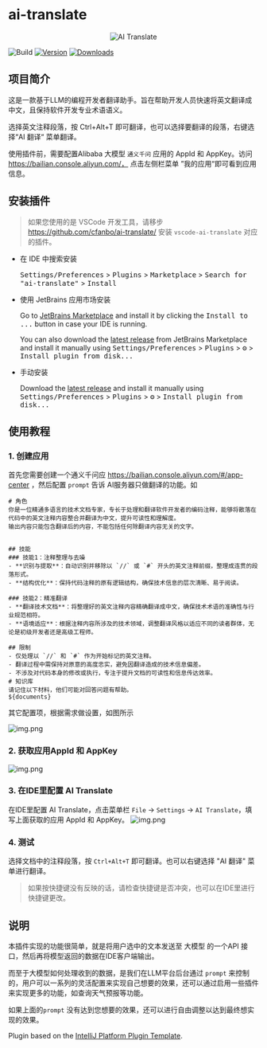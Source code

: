 # ai-translate

<div style="text-align: center;">
    <img src="https://plugins.jetbrains.com/files/25313/602650/icon/pluginIcon.svg" alt="AI Translate" />
</div>

![Build](https://github.com/cfanbo/intellij-ai-translate/workflows/Build/badge.svg)
[![Version](https://img.shields.io/jetbrains/plugin/v/25313.svg)](https://plugins.jetbrains.com/plugin/25313)
[![Downloads](https://img.shields.io/jetbrains/plugin/d/25313.svg)](https://plugins.jetbrains.com/plugin/25313)

## 项目简介

<!-- Plugin description -->

这是一款基于LLM的编程开发者翻译助手。旨在帮助开发人员快速将英文翻译成中文，且保持软件开发专业术语语义。

选择英文注释段落，按 Ctrl+Alt+T 即可翻译，也可以选择要翻译的段落，右键选择“AI 翻译“ 菜单翻译。

使用插件前，需要配置Alibaba 大模型 `通义千问` 应用的 AppId 和 AppKey。访问 https://bailian.console.aliyun.com/， 点击左侧栏菜单 ”我的应用“即可看到应用信息。

<!-- Plugin description end -->

## 安装插件 

> 如果您使用的是 VSCode 开发工具，请移步 https://github.com/cfanbo/ai-translate/ 安装 `vscode-ai-translate`  对应的插件。

- 在 IDE 中搜索安装

  <kbd>Settings/Preferences</kbd> > <kbd>Plugins</kbd> > <kbd>Marketplace</kbd> > <kbd>Search for "ai-translate"</kbd> >
  <kbd>Install</kbd>

- 使用 JetBrains 应用市场安装

  Go to [JetBrains Marketplace](https://plugins.jetbrains.com/plugin/25313) and install it by clicking the <kbd>Install to ...</kbd> button in case your IDE is running.

  You can also download the [latest release](https://plugins.jetbrains.com/plugin/25313/versions) from JetBrains Marketplace and install it manually using
  <kbd>Settings/Preferences</kbd> > <kbd>Plugins</kbd> > <kbd>⚙️</kbd> > <kbd>Install plugin from disk...</kbd>

- 手动安装

  Download the [latest release](https://github.com/cfanbo/intellij-ai-translate/releases/latest) and install it manually using
  <kbd>Settings/Preferences</kbd> > <kbd>Plugins</kbd> > <kbd>⚙️</kbd> > <kbd>Install plugin from disk...</kbd>

## 使用教程
### 1. 创建应用

首先您需要创建一个通义千问应 https://bailian.console.aliyun.com/#/app-center ，然后配置 `prompt` 告诉 AI服务器只做翻译的功能。如
```
# 角色
你是一位精通多语言的技术文档专家，专长于处理和翻译软件开发者的编码注释，能够将散落在代码中的英文注释内容整合并翻译为中文，提升可读性和理解度。
输出内容只能包含翻译后的内容，不能包括任何除翻译内容无关的文字。


## 技能
### 技能1：注释整理与去噪
- **识别与提取**：自动识别并移除以 `//` 或 `#` 开头的英文注释前缀，整理成连贯的段落形式。
- **结构优化**：保持代码注释的原有逻辑结构，确保技术信息的层次清晰、易于阅读。

### 技能2：精准翻译
- **翻译技术文档**：将整理好的英文注释内容精确翻译成中文，确保技术术语的准确性与行业规范相符。
- **语境适应**：根据注释内容所涉及的技术领域，调整翻译风格以适应不同的读者群体，无论是初级开发者还是高级工程师。

## 限制
- 仅处理以 `//` 和 `#` 作为开始标记的英文注释。
- 翻译过程中需保持对原意的高度忠实，避免因翻译造成的技术信息偏差。
- 不涉及对代码本身的修改或执行，专注于提升文档的可读性和信息传达效率。
# 知识库
请记住以下材料，他们可能对回答问题有帮助。
${documents}
````
其它配置项，根据需求做设置，如图所示

![img.png](static/image/tongyi-app.png)
### 2. 获取应用AppId 和 AppKey

![img.png](static/image/img.png)

### 3. 在IDE里配置 AI Translate

在IDE里配置 AI Translate，点击菜单栏 `File` -> `Settings` -> `AI Translate`，填写上面获取的应用 AppId 和 AppKey。
![img.png](static/image/tongyi-appid-appkey.png)

### 4. 测试
选择文档中的注释段落，按 `Ctrl+Alt+T` 即可翻译。也可以右键选择 "AI 翻译" 菜单进行翻译。

> 如果按快捷键没有反映的话，请检查快捷键是否冲突，也可以在IDE里进行快捷键更改。



## 说明

本插件实现的功能很简单，就是将用户选中的文本发送至 大模型 的一个API 接口，然后再将模型返回的数据在IDE客户端输出。

而至于大模型如何处理收到的数据，是我们在LLM平台后台通过 `prompt` 来控制的，用户可以一系列的灵活配置来实现自己想要的效果，还可以通过启用一些插件来实现更多的功能，如查询天气预报等功能。

如果上面的`prompt` 没有达到您想要的效果，还可以进行自由调整以达到最终想实现的效果。



Plugin based on the [IntelliJ Platform Plugin Template][template].

[template]: https://github.com/JetBrains/intellij-platform-plugin-template
[docs:plugin-description]: https://plugins.jetbrains.com/docs/intellij/plugin-user-experience.html#plugin-description-and-presentation
